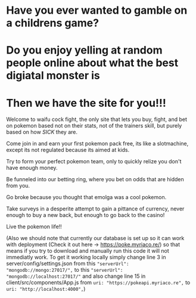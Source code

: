 # Have you ever wanted to gamble on a childrens game?
# Do you enjoy yelling at random people online about what the best digiatal monster is
# Then we have the site for you!!!

Welcome to waifu cock fight, the only site that lets you buy, fight, and bet on pokemon based not on their stats, not of the trainers skill, but purely based on how *SICK* they are.

Come join in and earn your first pokemon pack free, its like a slotmachine, except its not regulated because its aimed at kids.

Try to form your perfect pokemon team, only to quickly relize you don't have enough money.

Be funneled into our betting ring, where you bet on odds that are hidden from you.

Go broke because you thought that emolga was a cool pokemon.

Take surveys in a desperite attempt to gain a pittance of currency, never enough to buy a new back, but enough to go back to the casino!

Live the pokemon life!!

(Also we should note that currently our database is set up so it can work with deployment (Check it out here -> https://poke.myriaco.re/) so that means if you try to download and manually run this code it will not immediatly work. To get it working locally simply change line 3 in server/config/settings.json from this `"serverUrl": "mongodb://mongo:27017/",` to this `"serverUrl": "mongodb://localhost:27017/"` and also change line 15 in client/src/components/App.js from `uri: "https://pokeapi.myriaco.re",` to `uri: "http://localhost:4000",`)
